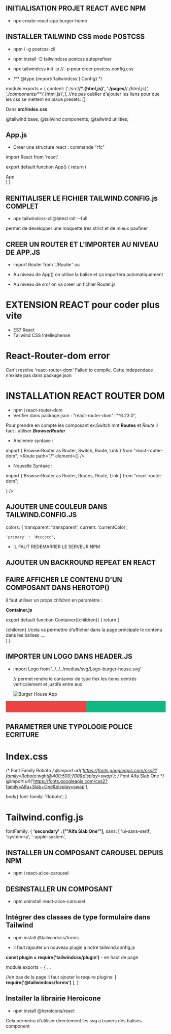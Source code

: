 ## INITIALISATION PROJET REACT AVEC NPM

- npx create-react-app burger-home 

## INSTALLER TAILWIND CSS mode POSTCSS

- npm i -g postcss-cli 
- npm install -D tailwindcss postcss autoprefixer
- npx tailwindcss init -p // -p pour creer postcss.config.css

- /** @type {import('tailwindcss').Config} */

module.exports = {
  content: ['./src/**/*.{html,js}',
            './pages/**/*.{html,js}',
            './components/**/*.{html,js}',], //ne pas oublier d'ajouter les liens pour que les css se mettent en place
  presets: [],

Dans **src/index.css**

@tailwind base;
@tailwind components;
@tailwind utilities;

## App.js 

- Creer une structure react : commande "rfc"

import React from 'react'

export default function App() {
  return (
    <div>App</div>
  )
}

## RENITIALISER LE FICHIER TAILWIND.CONFIG.js COMPLET

- npx tailwindcss-cli@latest init --full

permet de developper une maquette tres strict et de mieux paufiner

## CREER UN ROUTER ET L'IMPORTER AU NIVEAU DE APP.JS
- import Router from './Router'
ou 
- Au niveau de App() on utilise la balise <Router> et ça importera automatiquement

- Au niveau de src/ on va creer un fichier Router.js

# EXTENSION REACT pour coder plus vite
- ES7 React
- Tailwind CSS Intellephense

# React-Router-dom error
Can't resolve 'react-router-dom'
Failed to compile.
Cette independace n'existe pas dans package.json

# INSTALLATION REACT ROUTER DOM
- npm i react-router-dom
- Verifier dans package.json : "react-router-dom": "^6.23.0",

Pour prendre en compte les composant ex:Switch mnt **Routes** et *Route* il faut : utiliser ***BrowserRouter***
<BrowserRouter>
  <Routes>
    <Route exact path="/">
      <HomePage/>
    </Route>
  </Routes>
</BrowserRouter>

- Ancienne syntaxe : 

import { BrowserRouter as Router, Switch, Route, Link } from "react-router-dom";
<Switch>
    <Route path="/" element={<HomePage/>} />
</Switch>

- Nouvelle Syntaxe : 

import { BrowserRouter as Router, Routes, Route, Link } from "react-router-dom";

<Routes>
    <Route path="/" element={<HomePage/>} />
</Routes>

## AJOUTER UNE COULEUR DANS TAILWIND.CONFIG.JS 
colors: {
      transparent: 'transparent',
      current: 'currentColor',

    'primary' : '#cccccc',

- IL FAUT REDEMARRER LE SERVEUR NPM

## AJOUTER UN BACKROUND REPEAT EN REACT

 <div className="bg-repeat" style={{backgroundImage :`url(${Illustration})`}}></div>

## FAIRE AFFICHER LE CONTENU D'UN COMPOSANT DANS HEROTOP()

il faut utiliser un props *children* en paramètre :

**Container.js**

export default function Container({children}) {
  return (
    <div className='max-w-6xl bg-white h-full m-auto'>
        {children} //cela va permettre d'afficher dans la page principale le contenu dans les balises <Container>....</Container>
    </div>
  )
}

## IMPORTER UN LOGO DANS HEADER.JS

- import Logo from '../../../medias/svg/Logo-burger-house.svg'

    // permet rendre le container de type flex les items centrés verticalement et justifé entre eux 
    <div className='flex items-center justify-between'> 
        <img src={Logo} alt="Burger House App" className='w-64'/>
    </div>
![alt text](image.png)
  
## PARAMETRER UNE TYPOLOGIE POLICE ECRITURE

# Index.css

/* Font Family Roboto */
@import url('https://fonts.googleapis.com/css2?family=Roboto:wght@400;500;700&display=swap');
/* Font Alfa Slab One */
@import url('https://fonts.googleapis.com/css2?family=Alfa+Slab+One&display=swap');

body{
    font-family: 'Roboto';
}

# Tailwind.config.js

  fontFamily: {
      **'secondary' : ['"Alfa Slab One"'],**
      sans: [
        'ui-sans-serif',
        'system-ui',
        '-apple-system',
        
## INSTALLER UN COMPOSANT CAROUSEL DEPUIS NPM
- npm i react-alice-carousel

## DESINSTALLER UN COMPOSANT 

- npm uninstall react-alice-carousel
  
## Intégrer des classes de type formulaire dans Tailwind

- npm install @tailwindcss/forms

- Il  faut rajouter un nouveau plugin a notre tailwind.config.js

**const plugin = require('tailwindcss/plugin')** - en haut de page

module.exports = {
  ...

  //en bas de la page il faut ajouter le require 
    plugins: [
    **require('@tailwindcss/forms')**
  ],
}

## Installer la librairie Heroicone

-  npm install @heroicons/react 

Cela permetra d'utiliser directement les svg a travers des balises component

